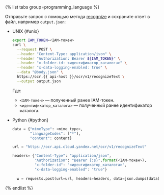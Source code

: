 {% list tabs group=programming_language %}

Отправьте запрос с помощью метода [recognize](../../vision/ocr/api-ref/TextRecognition/recognize.md) и сохраните ответ в файл, например `output.json`:

- UNIX {#unix}

  ```bash
  export IAM_TOKEN=<IAM-токен>
  curl \
    --request POST \
    --header "Content-Type: application/json" \
    --header "Authorization: Bearer ${IAM_TOKEN}" \
    --header "x-folder-id: <идентификатор_каталога>" \
    --header "x-data-logging-enabled: true" \
    --data "@body.json" \
    https://ocr.{{ api-host }}/ocr/v1/recognizeText \
    --output output.json
  ```

  Где:

  * `<IAM-токен>` — полученный ранее IAM-токен.
  * `<идентификатор_каталога>` — полученный ранее идентификатор каталога.

- Python {#python}

  ```python
  data = {"mimeType": <mime_type>,
          "languageCodes": ["*"],
          "content": content}

  url = "https://ocr.api.cloud.yandex.net/ocr/v1/recognizeText"

  headers= {"Content-Type": "application/json",
            "Authorization": "Bearer {:s}".format(<IAM-токен>),
            "x-folder-id": "<идентификатор_каталога>",
            "x-data-logging-enabled": "true"}
    
    w = requests.post(url=url, headers=headers, data=json.dumps(data))
  ```

{% endlist %}
